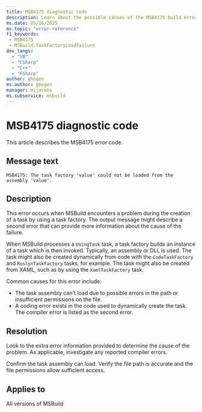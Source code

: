 ```yaml
---
title: MSB4175 diagnostic code
description: Learn about the possible causes of the MSB4175 build error and get troubleshooting tips.
ms.date: 05/16/2025
ms.topic: "error-reference"
f1_keywords:
 - MSB4175
 - MSBuild.TaskFactoryLoadFailure
dev_langs:
  - "VB"
  - "CSharp"
  - "C++"
  - "FSharp"
author: ghogen
ms.author: ghogen
manager: mijacobs
ms.subservice: msbuild
---
```

# MSB4175 diagnostic code

<!-- :::ErrorDefinitionDescription::: -->
<!-- :::editable-content name="introDescription"::: -->
This article describes the MSB4175 error code.
<!-- :::editable-content-end::: -->

## Message text

<!-- :::editable-content name="messageText"::: -->
`MSB4175: The task factory 'value' could not be loaded from the assembly 'value'.`
<!-- :::editable-content-end::: -->
<!-- MSB4175: The task factory "{0}" could not be loaded from the assembly "{1}". {2} -->

<!-- :::editable-content name="postOutputDescription"::: -->
## Description

This error occurs when MSBuild encounters a problem during the creation of a task by using a task factory. The output message might describe a second error that can provide more information about the cause of the failure.

When MSBuild processes a `UsingTask` task, a task factory builds an instance of a task which is then invoked. Typically, an assembly or DLL is used. The task might also be created dynamically from code with the `CodeTaskFactory` and `RoslynTaskFactory` tasks, for example. The task might also be created from XAML, such as by using the `XamlTaskFactory` task.

Common causes for this error include:

- The task assembly can't load due to possible errors in the path or insufficient permissions on the file.
- A coding error exists in the code used to dynamically create the task. The compiler error is listed as the second error.

## Resolution

Look to the extra error information provided to determine the cause of the problem. As applicable, investigate any reported compiler errors.

Confirm the task assembly can load. Verify the file path is accurate and the file permissions allow sufficient access.
<!-- :::editable-content-end::: -->
<!-- :::ErrorDefinitionDescription-end::: -->

## Applies to

All versions of MSBuild
